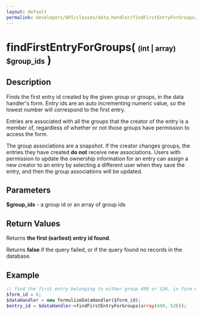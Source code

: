 ```yaml
---
layout: default
permalink: developers/API/classes/data_handler/findFirstEntryForGroups/
---
```


# findFirstEntryForGroups( <span style='font-size: 14pt;'>(int | array) $group_ids</span> )

## Description

Finds the first entry id created by the given group or groups, in the data handler's form. Entry ids are an auto incrementing numeric value, so the lowest number will correspond to the first entry.

Entries are associated with all the groups that the creator of the entry is a member of, regardless of whether or not those groups have permission to access the form.

The group associations are a snapshot. If the creator changes groups, the entries they have created __do not__ receive new associations. Users with permission to update the ownership information for an entry can assign a new creator to an entry by selecting a different user when they save the entry, and then the group associations will be updated.

## Parameters

__$group_ids__ - a group id or an array of group ids

## Return Values

Returns __the first (earliest) entry id found__.

Returns __false__ if the query failed, or if the query found no records in the database.

## Example

~~~php
// find the first entry belonging to either group 499 or 526, in form 6
$form_id = 6;
$dataHandler = new formulizeDataHandler($form_id);
$entry_id = $dataHandler->findFirstEntryForGroups(array(499, 526));
~~~
